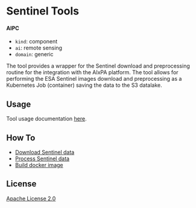 # Sentinel Tools

#### AIPC 
- ```kind```: component
- ```ai```: remote sensing
- ```domain```: generic

The tool provides a wrapper for the Sentinel download and preprocessing routine for the integration with the AIxPA platform. The tool allows for performing the ESA Sentinel images download and preprocessing as a Kubernetes Job (container) saving the data to the S3 datalake.

## Usage

Tool usage documentation [here](./docs/usage.md).

## How To

- [Download Sentinel data](./docs/howto/download.md)
- [Process Sentinel data](./docs/howto/download-process.md)
- [Build docker image](./docs/howto/build-image.md)


## License

[Apache License 2.0](./LICENSE)
